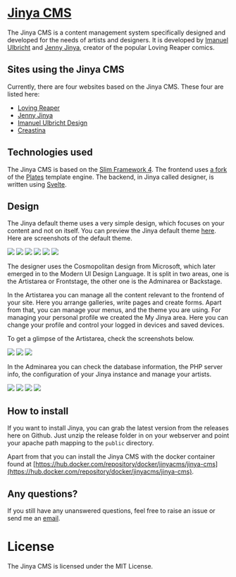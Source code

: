 # [Jinya CMS](https://jinya.de)

The Jinya CMS is a content management system specifically designed and developed for the needs of artists and designers.
It is developed by [Imanuel Ulbricht](https://imanuel.dev) and [Jenny Jinya](https://jenny-jinya.com), creator of the
popular Loving Reaper comics.

## Sites using the Jinya CMS

Currently, there are four websites based on the Jinya CMS. These four are listed here:

* [Loving Reaper](https://lovingreaper.com)
* [Jenny Jinya](https://jenny-jinya.com)
* [Imanuel Ulbricht Design](https://design.imanuel.dev)
* [Creastina](https://creatina.art)

## Technologies used

The Jinya CMS is based on the [Slim Framework 4](https://www.slimframework.com/). The frontend
uses [a fork](https://plates.jinya.dev/) of the [Plates](https://platesphp.com/) template engine. The backend, in Jinya
called designer, is written using [Svelte](https://svelte.dev/).

## Design
The Jinya default theme uses a very simple design, which focuses on your content and not on itself. You can preview the Jinya default theme [here](https://imanuel.ulbricht.design). Here are screenshots of the default theme.

![](screenshots/frontend/1e1b438ab8c064ef94ec82a3e4bb2b0e0f4fd5a1ae686592e30f43106e7145e2)
![](screenshots/frontend/3f878cbdf9f5ec2909c085b3f8e82e94da00a9bbe403c6a1995c0a6d77ec1c42)
![](screenshots/frontend/20f12068a82bfbfe5f35a26fb85b64a61224c26d4e25e2fe268f49d234b75e83)
![](screenshots/frontend/25fe2304d471a53dc88229fecf40a6d578011b1a020c46fff36d7661a5e3cfa1)
![](screenshots/frontend/b94da6bb828e029dec3f2f8689dda8f598d397b4204aa6a2bf5789ad32c9e782)
![](screenshots/frontend/9b3c8f4708c8cb837eb60a1b5c63ce8f94a8d5d1ff6ba596aa6ed3ca34ac188a)

The designer uses the Cosmopolitan design from Microsoft, which later emerged in to the Modern UI Design Language. It is split in two areas, one is the Artistarea or Frontstage, the other one is the Adminarea or Backstage.

In the Artistarea you can manage all the content relevant to the frontend of your site. Here you arrange galleries, write pages and create forms. Apart from that, you can manage your menus, and the theme you are using. For managing your personal profile we created the My Jinya area. Here you can change your profile and control your logged in devices and saved devices.

To get a glimpse of the Artistarea, check the screenshots below.

![](screenshots/designer/frontstage/files.png)
![](screenshots/designer/frontstage/upload-file.png)
![](screenshots/designer/frontstage/galleries.png)

In the Adminarea you can check the database information, the PHP server info, the configuration of your Jinya instance and manage your artists.

![](screenshots/designer/backstage/phpinfo.png)
![](screenshots/designer/backstage/mysqlinfo.png)
![](screenshots/designer/backstage/querytool.png)
![](screenshots/designer/backstage/artists.png)

## How to install
If you want to install Jinya, you can grab the latest version from the releases here on Github. Just unzip the release folder in on your webserver and point your apache path mapping to the `public` directory.

Apart from that you can install the Jinya CMS with the docker container found at [https://hub.docker.com/repository/docker/jinyacms/jinya-cms](https://hub.docker.com/repository/docker/jinyacms/jinya-cms).

## Any questions?
If you still have any unanswered questions, feel free to raise an issue or send me an [email](mailto:me@imanuel.dev).

# License
The Jinya CMS is licensed under the MIT License.
